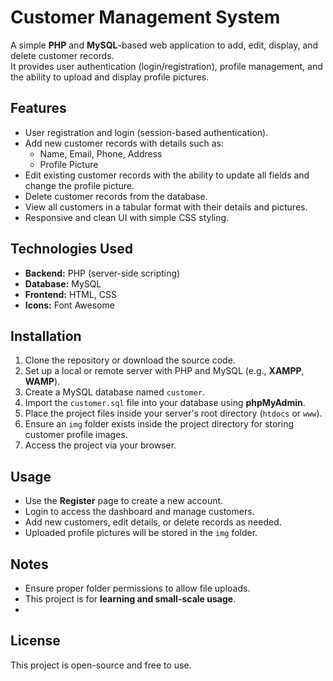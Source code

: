 # Customer Management System

A simple **PHP** and **MySQL**-based web application to add, edit, display, and delete customer records.  
It provides user authentication (login/registration), profile management, and the ability to upload and display profile pictures.

## Features
- User registration and login (session-based authentication).
- Add new customer records with details such as:
  - Name, Email, Phone, Address
  - Profile Picture
- Edit existing customer records with the ability to update all fields and change the profile picture.
- Delete customer records from the database.
- View all customers in a tabular format with their details and pictures.
- Responsive and clean UI with simple CSS styling.

## Technologies Used
- **Backend:** PHP (server-side scripting)
- **Database:** MySQL
- **Frontend:** HTML, CSS
- **Icons:** Font Awesome

## Installation
1. Clone the repository or download the source code.
2. Set up a local or remote server with PHP and MySQL (e.g., **XAMPP**, **WAMP**).
3. Create a MySQL database named `customer`.
4. Import the `customer.sql` file into your database using **phpMyAdmin**.
5. Place the project files inside your server's root directory (`htdocs` or `www`).
6. Ensure an `img` folder exists inside the project directory for storing customer profile images.
7. Access the project via your browser.
## Usage
- Use the **Register** page to create a new account.
- Login to access the dashboard and manage customers.
- Add new customers, edit details, or delete records as needed.
- Uploaded profile pictures will be stored in the `img` folder.

## Notes
- Ensure proper folder permissions to allow file uploads.
- This project is for **learning and small-scale usage**.
- 
## License
This project is open-source and free to use.  
